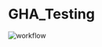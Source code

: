# GHA_Testing

![workflow](https://github.com/JoeCReynolds/GHA_Testing/actions/workflows/deploy.yaml/badge.svg)
